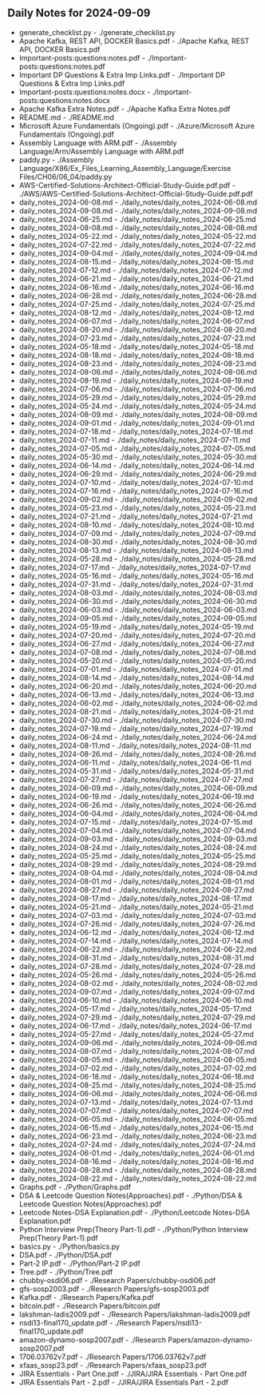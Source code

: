 ## Daily Notes for 2024-09-09

- generate_checklist.py - ./generate_checklist.py
- Apache Kafka, REST API, DOCKER Basics.pdf - ./Apache Kafka, REST API, DOCKER Basics.pdf
- Important-posts:questions:notes.pdf - ./Important-posts:questions:notes.pdf
- Important DP Questions & Extra Imp Links.pdf - ./Important DP Questions & Extra Imp Links.pdf
- Important-posts:questions:notes.docx - ./Important-posts:questions:notes.docx
- Apache Kafka Extra Notes.pdf - ./Apache Kafka Extra Notes.pdf
- README.md - ./README.md
- Microsoft Azure Fundamentals (Ongoing).pdf - ./Azure/Microsoft Azure Fundamentals (Ongoing).pdf
- Assembly Language with ARM.pdf - ./Assembly Language/Arm/Assembly Language with ARM.pdf
- paddy.py - ./Assembly Language/X86/Ex_Files_Learning_Assembly_Language/Exercise Files/CH06/06_04/paddy.py
- AWS-Certified-Solutions-Architect-Official-Study-Guide.pdf.pdf - ./AWS/AWS-Certified-Solutions-Architect-Official-Study-Guide.pdf.pdf
- daily_notes_2024-06-08.md - ./daily_notes/daily_notes_2024-06-08.md
- daily_notes_2024-09-08.md - ./daily_notes/daily_notes_2024-09-08.md
- daily_notes_2024-06-25.md - ./daily_notes/daily_notes_2024-06-25.md
- daily_notes_2024-08-08.md - ./daily_notes/daily_notes_2024-08-08.md
- daily_notes_2024-05-22.md - ./daily_notes/daily_notes_2024-05-22.md
- daily_notes_2024-07-22.md - ./daily_notes/daily_notes_2024-07-22.md
- daily_notes_2024-09-04.md - ./daily_notes/daily_notes_2024-09-04.md
- daily_notes_2024-08-15.md - ./daily_notes/daily_notes_2024-08-15.md
- daily_notes_2024-07-12.md - ./daily_notes/daily_notes_2024-07-12.md
- daily_notes_2024-06-21.md - ./daily_notes/daily_notes_2024-06-21.md
- daily_notes_2024-06-16.md - ./daily_notes/daily_notes_2024-06-16.md
- daily_notes_2024-06-28.md - ./daily_notes/daily_notes_2024-06-28.md
- daily_notes_2024-07-25.md - ./daily_notes/daily_notes_2024-07-25.md
- daily_notes_2024-08-12.md - ./daily_notes/daily_notes_2024-08-12.md
- daily_notes_2024-06-07.md - ./daily_notes/daily_notes_2024-06-07.md
- daily_notes_2024-08-20.md - ./daily_notes/daily_notes_2024-08-20.md
- daily_notes_2024-07-23.md - ./daily_notes/daily_notes_2024-07-23.md
- daily_notes_2024-05-18.md - ./daily_notes/daily_notes_2024-05-18.md
- daily_notes_2024-08-18.md - ./daily_notes/daily_notes_2024-08-18.md
- daily_notes_2024-08-23.md - ./daily_notes/daily_notes_2024-08-23.md
- daily_notes_2024-08-06.md - ./daily_notes/daily_notes_2024-08-06.md
- daily_notes_2024-08-19.md - ./daily_notes/daily_notes_2024-08-19.md
- daily_notes_2024-07-06.md - ./daily_notes/daily_notes_2024-07-06.md
- daily_notes_2024-05-29.md - ./daily_notes/daily_notes_2024-05-29.md
- daily_notes_2024-05-24.md - ./daily_notes/daily_notes_2024-05-24.md
- daily_notes_2024-08-09.md - ./daily_notes/daily_notes_2024-08-09.md
- daily_notes_2024-09-01.md - ./daily_notes/daily_notes_2024-09-01.md
- daily_notes_2024-07-18.md - ./daily_notes/daily_notes_2024-07-18.md
- daily_notes_2024-07-11.md - ./daily_notes/daily_notes_2024-07-11.md
- daily_notes_2024-07-05.md - ./daily_notes/daily_notes_2024-07-05.md
- daily_notes_2024-05-30.md - ./daily_notes/daily_notes_2024-05-30.md
- daily_notes_2024-06-14.md - ./daily_notes/daily_notes_2024-06-14.md
- daily_notes_2024-06-29.md - ./daily_notes/daily_notes_2024-06-29.md
- daily_notes_2024-07-10.md - ./daily_notes/daily_notes_2024-07-10.md
- daily_notes_2024-07-16.md - ./daily_notes/daily_notes_2024-07-16.md
- daily_notes_2024-09-02.md - ./daily_notes/daily_notes_2024-09-02.md
- daily_notes_2024-05-23.md - ./daily_notes/daily_notes_2024-05-23.md
- daily_notes_2024-07-21.md - ./daily_notes/daily_notes_2024-07-21.md
- daily_notes_2024-08-10.md - ./daily_notes/daily_notes_2024-08-10.md
- daily_notes_2024-07-09.md - ./daily_notes/daily_notes_2024-07-09.md
- daily_notes_2024-08-30.md - ./daily_notes/daily_notes_2024-08-30.md
- daily_notes_2024-08-13.md - ./daily_notes/daily_notes_2024-08-13.md
- daily_notes_2024-05-28.md - ./daily_notes/daily_notes_2024-05-28.md
- daily_notes_2024-07-17.md - ./daily_notes/daily_notes_2024-07-17.md
- daily_notes_2024-05-16.md - ./daily_notes/daily_notes_2024-05-16.md
- daily_notes_2024-07-31.md - ./daily_notes/daily_notes_2024-07-31.md
- daily_notes_2024-08-03.md - ./daily_notes/daily_notes_2024-08-03.md
- daily_notes_2024-06-30.md - ./daily_notes/daily_notes_2024-06-30.md
- daily_notes_2024-06-03.md - ./daily_notes/daily_notes_2024-06-03.md
- daily_notes_2024-09-05.md - ./daily_notes/daily_notes_2024-09-05.md
- daily_notes_2024-05-19.md - ./daily_notes/daily_notes_2024-05-19.md
- daily_notes_2024-07-20.md - ./daily_notes/daily_notes_2024-07-20.md
- daily_notes_2024-06-27.md - ./daily_notes/daily_notes_2024-06-27.md
- daily_notes_2024-07-08.md - ./daily_notes/daily_notes_2024-07-08.md
- daily_notes_2024-05-20.md - ./daily_notes/daily_notes_2024-05-20.md
- daily_notes_2024-07-01.md - ./daily_notes/daily_notes_2024-07-01.md
- daily_notes_2024-08-14.md - ./daily_notes/daily_notes_2024-08-14.md
- daily_notes_2024-06-20.md - ./daily_notes/daily_notes_2024-06-20.md
- daily_notes_2024-06-13.md - ./daily_notes/daily_notes_2024-06-13.md
- daily_notes_2024-06-02.md - ./daily_notes/daily_notes_2024-06-02.md
- daily_notes_2024-08-21.md - ./daily_notes/daily_notes_2024-08-21.md
- daily_notes_2024-07-30.md - ./daily_notes/daily_notes_2024-07-30.md
- daily_notes_2024-07-19.md - ./daily_notes/daily_notes_2024-07-19.md
- daily_notes_2024-06-24.md - ./daily_notes/daily_notes_2024-06-24.md
- daily_notes_2024-08-11.md - ./daily_notes/daily_notes_2024-08-11.md
- daily_notes_2024-08-26.md - ./daily_notes/daily_notes_2024-08-26.md
- daily_notes_2024-06-11.md - ./daily_notes/daily_notes_2024-06-11.md
- daily_notes_2024-05-31.md - ./daily_notes/daily_notes_2024-05-31.md
- daily_notes_2024-07-27.md - ./daily_notes/daily_notes_2024-07-27.md
- daily_notes_2024-06-09.md - ./daily_notes/daily_notes_2024-06-09.md
- daily_notes_2024-06-19.md - ./daily_notes/daily_notes_2024-06-19.md
- daily_notes_2024-06-26.md - ./daily_notes/daily_notes_2024-06-26.md
- daily_notes_2024-06-04.md - ./daily_notes/daily_notes_2024-06-04.md
- daily_notes_2024-07-15.md - ./daily_notes/daily_notes_2024-07-15.md
- daily_notes_2024-07-04.md - ./daily_notes/daily_notes_2024-07-04.md
- daily_notes_2024-09-03.md - ./daily_notes/daily_notes_2024-09-03.md
- daily_notes_2024-08-24.md - ./daily_notes/daily_notes_2024-08-24.md
- daily_notes_2024-05-25.md - ./daily_notes/daily_notes_2024-05-25.md
- daily_notes_2024-08-29.md - ./daily_notes/daily_notes_2024-08-29.md
- daily_notes_2024-08-04.md - ./daily_notes/daily_notes_2024-08-04.md
- daily_notes_2024-08-01.md - ./daily_notes/daily_notes_2024-08-01.md
- daily_notes_2024-08-27.md - ./daily_notes/daily_notes_2024-08-27.md
- daily_notes_2024-08-17.md - ./daily_notes/daily_notes_2024-08-17.md
- daily_notes_2024-05-21.md - ./daily_notes/daily_notes_2024-05-21.md
- daily_notes_2024-07-03.md - ./daily_notes/daily_notes_2024-07-03.md
- daily_notes_2024-07-26.md - ./daily_notes/daily_notes_2024-07-26.md
- daily_notes_2024-06-12.md - ./daily_notes/daily_notes_2024-06-12.md
- daily_notes_2024-07-14.md - ./daily_notes/daily_notes_2024-07-14.md
- daily_notes_2024-06-22.md - ./daily_notes/daily_notes_2024-06-22.md
- daily_notes_2024-08-31.md - ./daily_notes/daily_notes_2024-08-31.md
- daily_notes_2024-07-28.md - ./daily_notes/daily_notes_2024-07-28.md
- daily_notes_2024-05-26.md - ./daily_notes/daily_notes_2024-05-26.md
- daily_notes_2024-08-02.md - ./daily_notes/daily_notes_2024-08-02.md
- daily_notes_2024-09-07.md - ./daily_notes/daily_notes_2024-09-07.md
- daily_notes_2024-06-10.md - ./daily_notes/daily_notes_2024-06-10.md
- daily_notes_2024-05-17.md - ./daily_notes/daily_notes_2024-05-17.md
- daily_notes_2024-07-29.md - ./daily_notes/daily_notes_2024-07-29.md
- daily_notes_2024-06-17.md - ./daily_notes/daily_notes_2024-06-17.md
- daily_notes_2024-05-27.md - ./daily_notes/daily_notes_2024-05-27.md
- daily_notes_2024-09-06.md - ./daily_notes/daily_notes_2024-09-06.md
- daily_notes_2024-08-07.md - ./daily_notes/daily_notes_2024-08-07.md
- daily_notes_2024-08-05.md - ./daily_notes/daily_notes_2024-08-05.md
- daily_notes_2024-07-02.md - ./daily_notes/daily_notes_2024-07-02.md
- daily_notes_2024-06-18.md - ./daily_notes/daily_notes_2024-06-18.md
- daily_notes_2024-08-25.md - ./daily_notes/daily_notes_2024-08-25.md
- daily_notes_2024-06-06.md - ./daily_notes/daily_notes_2024-06-06.md
- daily_notes_2024-07-13.md - ./daily_notes/daily_notes_2024-07-13.md
- daily_notes_2024-07-07.md - ./daily_notes/daily_notes_2024-07-07.md
- daily_notes_2024-06-05.md - ./daily_notes/daily_notes_2024-06-05.md
- daily_notes_2024-06-15.md - ./daily_notes/daily_notes_2024-06-15.md
- daily_notes_2024-06-23.md - ./daily_notes/daily_notes_2024-06-23.md
- daily_notes_2024-07-24.md - ./daily_notes/daily_notes_2024-07-24.md
- daily_notes_2024-06-01.md - ./daily_notes/daily_notes_2024-06-01.md
- daily_notes_2024-08-16.md - ./daily_notes/daily_notes_2024-08-16.md
- daily_notes_2024-08-28.md - ./daily_notes/daily_notes_2024-08-28.md
- daily_notes_2024-08-22.md - ./daily_notes/daily_notes_2024-08-22.md
- Graphs.pdf - ./Python/Graphs.pdf
- DSA & Leetcode Question Notes(Approaches).pdf - ./Python/DSA & Leetcode Question Notes(Approaches).pdf
- Leetcode Notes-DSA Explanation.pdf - ./Python/Leetcode Notes-DSA Explanation.pdf
- Python Interview Prep(Theory Part-1).pdf - ./Python/Python Interview Prep(Theory Part-1).pdf
- basics.py - ./Python/basics.py
- DSA.pdf - ./Python/DSA.pdf
- Part-2 IP.pdf - ./Python/Part-2 IP.pdf
- Tree.pdf - ./Python/Tree.pdf
- chubby-osdi06.pdf - ./Research Papers/chubby-osdi06.pdf
- gfs-sosp2003.pdf - ./Research Papers/gfs-sosp2003.pdf
- Kafka.pdf - ./Research Papers/Kafka.pdf
- bitcoin.pdf - ./Research Papers/bitcoin.pdf
- lakshman-ladis2009.pdf - ./Research Papers/lakshman-ladis2009.pdf
- nsdi13-final170_update.pdf - ./Research Papers/nsdi13-final170_update.pdf
- amazon-dynamo-sosp2007.pdf - ./Research Papers/amazon-dynamo-sosp2007.pdf
- 1706.03762v7.pdf - ./Research Papers/1706.03762v7.pdf
- xfaas_sosp23.pdf - ./Research Papers/xfaas_sosp23.pdf
- JIRA Essentials - Part One.pdf - ./JIRA/JIRA Essentials - Part One.pdf
- JIRA Essentials Part - 2.pdf - ./JIRA/JIRA Essentials Part - 2.pdf

